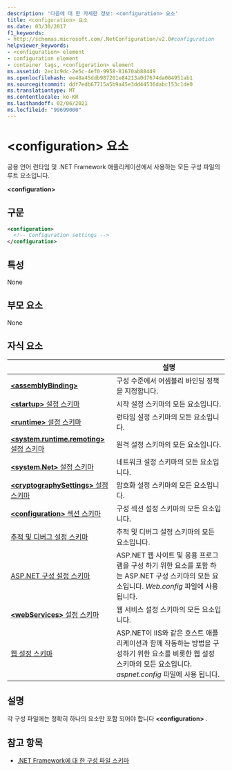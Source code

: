 ```yaml
---
description: '다음에 대 한 자세한 정보: <configuration> 요소'
title: <configuration> 요소
ms.date: 03/30/2017
f1_keywords:
- http://schemas.microsoft.com/.NetConfiguration/v2.0#configuration
helpviewer_keywords:
- <configuration> element
- configuration element
- container tags, <configuration> element
ms.assetid: 2ec1c9dc-2e5c-4ef0-9958-81670ab88449
ms.openlocfilehash: ee48a45ddb987201e84213a0d7674da004951ab1
ms.sourcegitcommit: ddf7edb67715a5b9a45e3dd44536dabc153c1de0
ms.translationtype: MT
ms.contentlocale: ko-KR
ms.lasthandoff: 02/06/2021
ms.locfileid: "99699000"
---
```

# <a name="configuration-element"></a>\<configuration> 요소

공용 언어 런타임 및 .NET Framework 애플리케이션에서 사용하는 모든 구성 파일의 루트 요소입니다.

**\<configuration>**

## <a name="syntax"></a>구문

```xml
<configuration>
  <!-- Configuration settings -->
</configuration>
```

## <a name="attributes"></a>특성

None

## <a name="parent-element"></a>부모 요소

None

## <a name="child-elements"></a>자식 요소

|     | 설명 |
| --- | ----------- |
| [**\<assemblyBinding>**](assemblybinding-element-for-configuration.md) | 구성 수준에서 어셈블리 바인딩 정책을 지정합니다.|
| [**\<startup>** 설정 스키마](./startup/index.md) | 시작 설정 스키마의 모든 요소입니다. |
| [**\<runtime>** 설정 스키마](./runtime/index.md) | 런타임 설정 스키마의 모든 요소입니다. |
| [**\<system.runtime.remoting>** 설정 스키마](/previous-versions/dotnet/netframework-4.0/z415cf9a(v=vs.100)) | 원격 설정 스키마의 모든 요소입니다. |
| [**\<system.Net>** 설정 스키마](./network/index.md) | 네트워크 설정 스키마의 모든 요소입니다. |
| [**\<cryptographySettings>** 설정 스키마](./cryptography/index.md) | 암호화 설정 스키마의 모든 요소입니다. |
| [**\<configuration>** 섹션 스키마](configuration-sections-schema.md) | 구성 섹션 설정 스키마의 모든 요소입니다. |
| [추적 및 디버그 설정 스키마](./trace-debug/index.md) | 추적 및 디버그 설정 스키마의 모든 요소입니다. |
| [ASP.NET 구성 설정 스키마](/previous-versions/dotnet/netframework-4.0/b5ysx397(v=vs.100)) | ASP.NET 웹 사이트 및 응용 프로그램을 구성 하기 위한 요소를 포함 하는 ASP.NET 구성 스키마의 모든 요소입니다. *Web.config* 파일에 사용 됩니다. |
| [**\<webServices>** 설정 스키마](/previous-versions/dotnet/netframework-4.0/cctwteet(v=vs.100)) | 웹 서비스 설정 스키마의 모든 요소입니다. |
| [웹 설정 스키마](./web/index.md) | ASP.NET이 IIS와 같은 호스트 애플리케이션과 함께 작동하는 방법을 구성하기 위한 요소를 비롯한 웹 설정 스키마의 모든 요소입니다. *aspnet.config* 파일에 사용 됩니다. |

## <a name="remarks"></a>설명

각 구성 파일에는 정확히 하나의 요소만 포함 되어야 합니다 **\<configuration>** .

## <a name="see-also"></a>참고 항목

- [.NET Framework에 대 한 구성 파일 스키마](index.md)
